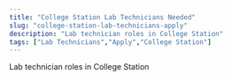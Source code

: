 ```yaml
---
title: "College Station Lab Technicians Needed"
slug: "college-station-lab-technicians-apply"
description: "Lab technician roles in College Station"
tags: ["Lab Technicians","Apply","College Station"]
---
```


Lab technician roles in College Station
